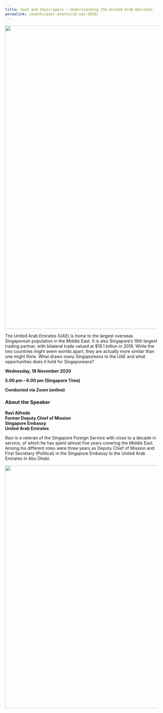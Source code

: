 ```yaml
---
title: Sand and Skyscrapers – Understanding the United Arab Emirates
permalink: /events/past-events/18-nov-2020/
---
```


<img src="\images\past-events\18-Nov-2020\EOA Nov 2020 Speaker Photo.jpg" style="width:1000px;" />

The United Arab Emirates (UAE) is home to the largest overseas Singaporean population in the Middle East. It is also Singapore’s 16th largest trading partner, with bilateral trade valued at $18.1 billion in 2018. While the two countries might seem worlds apart, they are actually more similar than one might think. What draws many Singaporeans to the UAE and what opportunities does it hold for Singaporeans?

**Wednesday, 18 November 2020**

**5.00 pm – 6.00 pm (Singapore Time)**

**Conducted via Zoom  (online)**


### **About the Speaker**

**Ravi Alfreds**<br>
**Former Deputy Chief of Mission**<br>
**Singapore Embassy**<br>
**United Arab Emirates**

Ravi is a veteran of the Singapore Foreign Service with close to a decade in service, of which he has spent almost five years covering the Middle East. Among his different roles were three years as Deputy Chief of Mission and First Secretary (Political) in the Singapore Embassy to the United Arab Emirates in Abu Dhabi.

<img src="\images\past-events\18-Nov-2020\EOA-eDM-18-Nov_FA.jpg" style="width:800px;" />